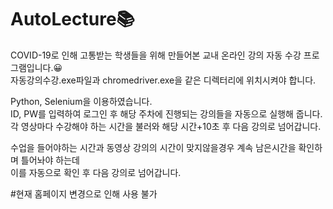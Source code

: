 # AutoLecture📚

COVID-19로 인해 고통받는 학생들을 위해 만들어본 교내 온라인 강의 자동 수강 프로그램입니다.😀   
자동강의수강.exe파일과 chromedriver.exe을 같은 디렉터리에 위치시켜야 합니다.   
  
Python, Selenium을 이용하였습니다.  
ID, PW를 입력하여 로그인 후
해당 주차에 진행되는 강의들을 자동으로 실행해 줍니다.  
각 영상마다 수강해야 하는 시간을 불러와 해당 시간+10초 후 다음 강의로 넘어갑니다.  

수업을 들어야하는 시간과 동영상 강의의 시간이 맞지않을경우 계속 남은시간을 확인하며 틀어놔야 하는데   
이를 자동으로 확인 후 다음 강의로 넘어갑니다.   
  
#현재 홈페이지 변경으로 인해 사용 불가

